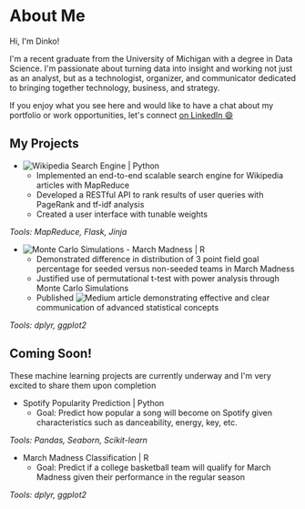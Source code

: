 # About Me

Hi, I'm Dinko!

I'm a recent graduate from the University of Michigan with a degree in Data Science. I'm passionate about turning data into insight and working not just as an analyst, but as a technologist, organizer, and communicator dedicated to bringing together technology, business, and strategy.

If you enjoy what you see here and would like to have a chat about my portfolio or work opportunities, let's connect [on LinkedIn 😄](https://www.linkedin.com/in/dinko-imsirovic/)

## My Projects
* ![Wikipedia Search Engine | Python](https://github.com/DImsirovic/wiki_search)
  * Implemented an end-to-end scalable search engine for Wikipedia articles with MapReduce
  * Developed a RESTful API to rank results of user queries with PageRank and tf-idf analysis
  * Created a user interface with tunable weights

*Tools: MapReduce, Flask, Jinja*
  
* ![Monte Carlo Simulations - March Madness | R](https://github.com/DImsirovic/march_madness_monte_carlo)
  * Demonstrated difference in distribution of 3 point field goal percentage for seeded versus non-seeded teams in March Madness
  * Justified use of permutational t-test with power analysis through Monte Carlo Simulations
  * Published ![Medium article](https://github.com/DImsirovic) demonstrating effective and clear communication of advanced statistical concepts

*Tools: dplyr, ggplot2*

## Coming Soon!
These machine learning projects are currently underway and I'm very excited to share them upon completion
* Spotify Popularity Prediction | Python
	* Goal: Predict how popular a song will become on Spotify given characteristics such as danceability, energy, key, etc.

*Tools: Pandas, Seaborn, Scikit-learn*

* March Madness Classification | R
	* Goal: Predict if a college basketball team will qualify for March Madness given their performance in the regular season

*Tools: dplyr, ggplot2*

